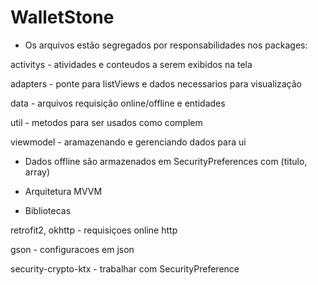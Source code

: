 # WalletStone

- Os arquivos estão segregados por responsabilidades nos packages:

activitys - atividades e conteudos a serem exibidos na tela

adapters - ponte para listViews e dados necessarios para visualização

data - arquivos requisição online/offline e entidades

util - metodos para ser usados como complem

viewmodel - aramazenando e gerenciando dados para ui

- Dados offline são armazenados em SecurityPreferences com (titulo, array)

- Arquitetura MVVM

- Bibliotecas

retrofit2, okhttp - requisiçoes online http

gson - configuracoes em json

security-crypto-ktx - trabalhar com SecurityPreference

